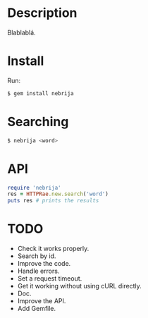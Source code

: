Description
===========

Blablablá.

Install
=======
Run:
```bash
$ gem install nebrija
```

Searching
=========
```bash
$ nebrija <word>
```

API
===
```ruby
require 'nebrija'
res = HTTPRae.new.search('word')
puts res # prints the results
```

TODO
====
* Check it works properly.
* Search by id.
* Improve the code.
* Handle errors.
* Set a request timeout.
* Get it working without using cURL directly.
* Doc.
* Improve the API.
* Add Gemfile.
